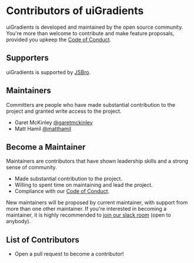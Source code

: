 Contributors of uiGradients
============================
uiGradients is developed and maintained by the open source community. You're more than welcome to contribute and make feature proposals, provided you upkeep the [Code of Conduct](CODE_OF_CONDUCT.md).

Supporters
----------
uiGradients is supported by [JSBro](http://jsb.ro).

Maintainers
----------
Committers are people who have made substantial contribution to the project and granted write access to the project.
* Garet McKinley [@garetmckinley](https://github.com/garetmckinley)
* Matt Hamil [@matthamil](https://github.com/matthamil)

Become a Maintainer
------------------
Maintainers are contributors that have shown leadership skills and a strong sense of community.

* Made substantial contribution to the project.
* Willing to spent time on maintaining and lead the project.
* Compliance with our [Code of Conduct](CODE_OF_CONDUCT.md).

New maintainers will be proposed by current maintainer, with support from more than one other maintainer. If you're interested in becoming a maintainer, it is highly recommended to [join our slack room](https://slackin-xtuseyimsc.now.sh/) (open to anybody).

List of Contributors
--------------------
* Open a pull request to become a contributor!
